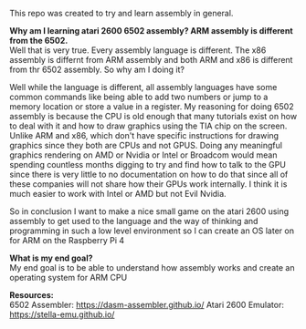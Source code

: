 This repo was created to try and learn assembly in general.

**Why am I learning atari 2600 6502 assembly? ARM assembly is different from the 6502.**<br>
Well that is very true. Every assembly language is different. The x86 assembly is differnt from ARM assembly and both ARM and x86 is different from thr 6502 assembly. So why am I doing it?

Well while the language is different, all assembly languages have some common commands like being able to add two numbers or jump to a memory location or store a value in a register. My reasoning for doing 6502 assembly is because the CPU is old enough that many tutorials exist on how to deal with it and how to draw graphics using the TIA chip on the screen. Unlike ARM and x86, which don't have specific instructions for drawing graphics since they both are CPUs and not GPUS. Doing any meaningful graphics rendering on AMD or Nvidia or Intel or Broadcom would mean spending countless months digging to try and find how to talk to the GPU since there is very little to no documentation on how to do that since all of these companies will not share how their GPUs work internally. I think it is much easier to work with Intel or AMD but not Evil Nvidia.

So in conclusion I want to make a nice small game on the atari 2600 using assembly to get used to the language and the way of thinking and programming in such a low level environment so I can create an OS later on for ARM on the Raspberry Pi 4

**What is my end goal?**<br>
My end goal is to be able to understand how assembly works and create an operating system for ARM CPU

**Resources:**<br>
6502 Assembler:      https://dasm-assembler.github.io/
Atari 2600 Emulator: https://stella-emu.github.io/